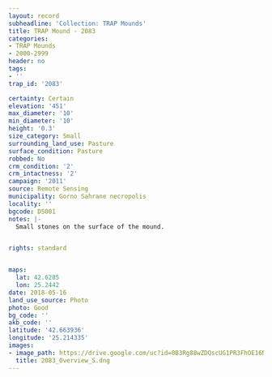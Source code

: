 ```yaml
---
layout: record
subheadline: 'Collection: TRAP Mounds'
title: TRAP Mound - 2083
categories:
- TRAP Mounds
- 2000-2999
header: no
tags:
- ''
trap_id: '2083'

certainty: Certain
elevation: '451'
max_diameter: '10'
min_diameter: '10'
height: '0.3'
size_category: Small
surrounding_land_use: Pasture
surface_condition: Pasture
robbed: No
crm_condition: '2'
crm_intactness: '2'
campaign: '2011'
source: Remote Sensing
municipality: Gorno Sahrane necropolis
locality: ''
bgcode: DS001
notes: |-
  Small stones on the surface of the mound.


rights: standard


maps:
  lat: 42.6285
  lon: 25.2442
date: 2018-05-16
land_use_source: Photo
photo: Good
bg_code: ''
akb_code: ''
latitude: '42.663936'
longitude: '25.214335'
images:
- image_path: https://drive.google.com/uc?id=0B3Rg88wZDQscUG1PR3FhOE16Nlk
  title: 2083_Overview_S.dng
---
```

